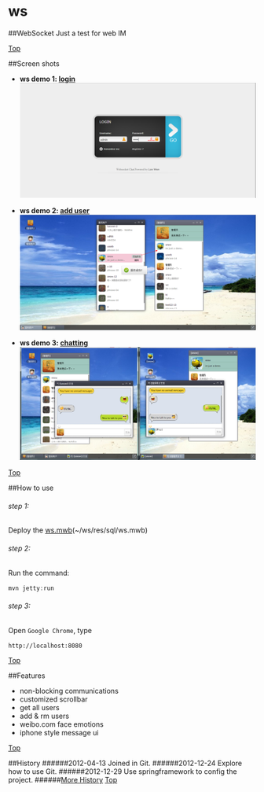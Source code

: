 # ws  

##WebSocket
Just a test for web IM

[Top](#Top)

##Screen shots

- **ws demo 1: [login](https://raw.github.com/vaenow/ws/master/src/main/webapp/vers2/img/screenshots/login.png)**
![1 columns](https://github.com/vaenow/ws/blob/master/src/main/webapp/vers2/img/screenshots/login.png?raw=true)


- **ws demo 2: [add user](https://raw.github.com/vaenow/ws/master/src/main/webapp/vers2/img/screenshots/add_friends.png)**
![1 columns](https://github.com/vaenow/ws/blob/master/src/main/webapp/vers2/img/screenshots/add_friends.png?raw=true)


- **ws demo 3: [chatting](https://raw.github.com/vaenow/ws/master/src/main/webapp/vers2/img/screenshots/chatting.png)**
![1 columns](https://github.com/vaenow/ws/blob/master/src/main/webapp/vers2/img/screenshots/chatting.png?raw=true)


[Top](#Top)

##How to use
###### step 1: 
Deploy the [ws.mwb](https://github.com/vaenow/ws/tree/master/res/sql)(~/ws/res/sql/ws.mwb)
###### step 2: 
Run the command: 
```java
mvn jetty:run
```
###### step 3: 
Open `Google Chrome`, type 
```xml
http://localhost:8080
```

[Top](#Top)

##Features
- non-blocking communications
- customized scrollbar
- get all users
- add & rm users
- weibo.com face emotions
- iphone style message ui


[Top](#Top)

##History
######2012-04-13
Joined in Git.
######2012-12-24
Explore how to use Git.
######2012-12-29
Use springframework to config the project.
######[More History](https://github.com/vaenow/ws/commits/master)
[Top](#Top)
